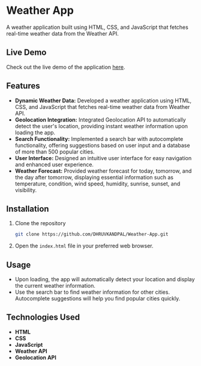 # Weather App

A weather application built using HTML, CSS, and JavaScript that fetches real-time weather data from the Weather API.

## Live Demo

Check out the live demo of the application [here](https://weather-app-gamma-self.vercel.app/).

## Features

- **Dynamic Weather Data:** Developed a weather application using HTML, CSS, and JavaScript that fetches real-time weather data from Weather API.
- **Geolocation Integration:** Integrated Geolocation API to automatically detect the user's location, providing instant weather information upon loading the app.
- **Search Functionality:** Implemented a search bar with autocomplete functionality, offering suggestions based on user input and a database of more than 500 popular cities.
- **User Interface:** Designed an intuitive user interface for easy navigation and enhanced user experience.
- **Weather Forecast:** Provided weather forecast for today, tomorrow, and the day after tomorrow, displaying essential information such as temperature, condition, wind speed, humidity, sunrise, sunset, and visibility.


## Installation

1. Clone the repository
    ```sh
    git clone https://github.com/DHRUVKANDPAL/Weather-App.git
    ```
2. Open the `index.html` file in your preferred web browser.

## Usage

- Upon loading, the app will automatically detect your location and display the current weather information.
- Use the search bar to find weather information for other cities. Autocomplete suggestions will help you find popular cities quickly.

## Technologies Used

- **HTML**
- **CSS**
- **JavaScript**
- **Weather API**
- **Geolocation API**
